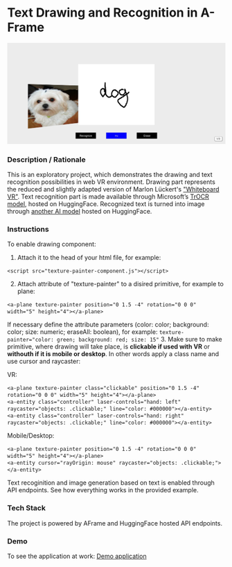 # Text Drawing and Recognition in A-Frame
<img alt="Screenshot" src="img/screenshot.jpg" width="600">

### **Description / Rationale**
This is an exploratory project, which demonstrates the drawing and text recognition possibilities in web VR environment. Drawing part represents the reduced and slightly adapted version of Marlon Lückert's <a href="https://github.com/marlon360/whiteboard-vr">"Whiteboard VR"</a>. Text recognition part is made available through Microsoft’s <a href="https://huggingface.co/spaces/nielsr/TrOCR-handwritten">TrOCR model</a>, hosted on HuggingFace. Recognized text is turned into image through <a href="https://huggingface.co/spaces/smangrul/Text-To-Image">another AI model</a> hosted on HuggingFace. 

### **Instructions**
To enable drawing component: 
1. Attach it to the head of your html file, for example: 
```
<script src="texture-painter-component.js"></script>
```
2. Attach attribute of "texture-painter" to a disired primitive, for example to plane: 
```
<a-plane texture-painter position="0 1.5 -4" rotation="0 0 0" width="5" height="4"></a-plane>
``` 

If necessary define the attribute parameters (color: color; background: color; size: numeric;  eraseAll: boolean), for example:
``` texture-painter="color: green; background: red; size: 15" ```
3. Make sure to make primitive, where drawing will take place, is <b>clickable if used with VR</b> or <b>withouth if it is mobile or desktop</b>. In other words apply a class name and use cursor and raycaster:

VR: 
```
<a-plane texture-painter class="clickable" position="0 1.5 -4" rotation="0 0 0" width="5" height="4"></a-plane>
<a-entity class="controller" laser-controls="hand: left" raycaster="objects: .clickable;" line="color: #000000"></a-entity>
<a-entity class="controller" laser-controls="hand: right" raycaster="objects: .clickable;" line="color: #000000"></a-entity>
```
Mobile/Desktop: 
```
<a-plane texture-painter position="0 1.5 -4" rotation="0 0 0" width="5" height="4"></a-plane>
<a-entity cursor="rayOrigin: mouse" raycaster="objects: .clickable;"></a-entity>
```
Text recoginition and image generation based on text is enabled through API endpoints. See how everything works in the provided example. 

### **Tech Stack**
The project is powered by AFrame and HuggingFace hosted API endpoints.

### **Demo**
To see the application at work: [Demo application](https://webvr-drawing.glitch.me/)
